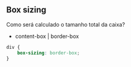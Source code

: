 ## Box sizing

Como será calculado o tamanho total da caixa?

- content-box | border-box

```css
div {
    box-sizing: border-box;
}
```
